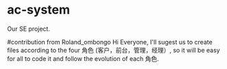 # ac-system
Our SE project.

#contribution from Roland_ombongo
Hi Everyone, I'll sugest us to create files according to the four 角色 (客户，前台，管理，经理）, so it will be easy for all to code it and follow the evolution of each 角色.
